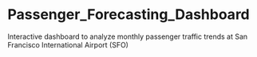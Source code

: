 # Passenger_Forecasting_Dashboard
Interactive dashboard to analyze monthly passenger traffic trends at San Francisco International Airport (SFO)

